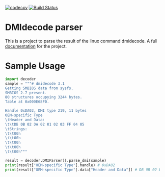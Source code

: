[![codecov](https://codecov.io/gh/OmarElawady/dmidecode/branch/master/graph/badge.svg)](https://codecov.io/gh/OmarElawady/dmidecode)
[![Build Status](https://travis-ci.com/OmarElawady/dmidecode.svg?branch=master)](https://travis-ci.com/OmarElawady/dmidecode)

DMIdecode parser
================

This is a project to parse the result of the linux command dmidecode.
A full [documentation](https://omarelawady.github.io/dmidecode/doc/decoder.html) for the project.

Sample Usage
============

```python
import decoder
sample = """# dmidecode 3.1
Getting SMBIOS data from sysfs.
SMBIOS 2.7 present.
80 structures occupying 3244 bytes.
Table at 0x000E68F0.

Handle 0xDA02, DMI type 219, 11 bytes
OEM-specific Type
\tHeader and Data:
\t\tDB 0B 02 DA 02 01 02 03 FF 04 05
\tStrings:
\t\t00h
\t\t00h
\t\t00h
\t\t00h
\t\t00h"""

result = decoder.DMIParser().parse_dmi(sample)
print(result["OEM-specific Type"].handle) # 0xDA02
print(result["OEM-specific Type"].data["Header and Data"]) # DB 0B 02 DA 02 01 02 03 FF 04 05
```

